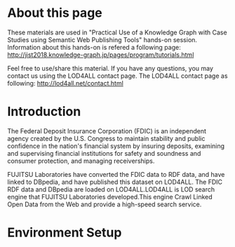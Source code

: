 # About this page
These materials are used in "Practical Use of a Knowledge Graph with Case Studies using Semantic Web Publishing Tools" hands-on session.
Information about this hands-on is refered a following page: http://jist2018.knowledge-graph.jp/pages/program/tutorials.html

Feel free to use/share this material.
If you have any questions, you may contact us using the LOD4ALL contact page.
The LOD4ALL contact page as following: http://lod4all.net/contact.html

# Introduction
The Federal Deposit Insurance Corporation (FDIC) is an independent agency created by the U.S. Congress to maintain stability and public confidence in the nation's financial system by insuring deposits, examining and supervising financial institutions for safety and soundness and consumer protection, and managing receiverships.

FUJITSU Laboratories have converted the FDIC data to RDF data, and have linked to DBpedia, and have published this dataset on LOD4ALL.
The FDIC RDF data and DBpedia are loaded on LOD4ALL.LOD4ALL is LOD search engine that FUJITSU Laboratories developed.This engine Crawl Linked Open Data from the Web and provide a high-speed search service.

# Environment Setup
